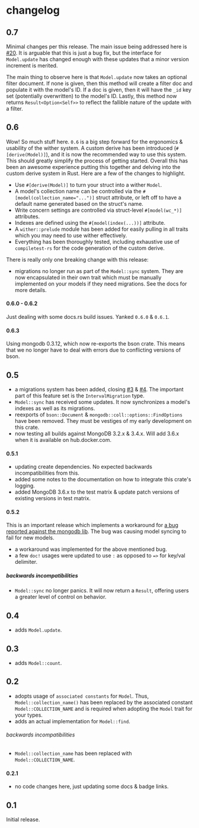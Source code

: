 changelog
=========

## 0.7
Minimal changes per this release. The main issue being addressed here is [#20](https://github.com/thedodd/wither/issues/20). It is arguable that this is just a bug fix, but the interface for `Model.update` has changed enough with these updates that a minor version increment is merited.

The main thing to observe here is that `Model.update` now takes an optional filter document. If none is given, then this method will create a filter doc and populate it with the model's ID. If a doc is given, then it will have the `_id` key set (potentially overwritten) to the model's ID. Lastly, this method now returns `Result<Option<Self>>` to reflect the fallible nature of the update with a filter.

## 0.6
Wow! So much stuff here. `0.6` is a big step forward for the ergonomics & usability of the wither system. A custom derive has been introduced (`#[derive(Model)]`), and it is now the recommended way to use this system. This should greatly simplify the process of getting started. Overall this has been an awesome experience putting this together and delving into the custom derive system in Rust. Here are a few of the changes to highlight.
- Use `#[derive(Model)]` to turn your struct into a wither `Model`.
- A model's collection name can be controlled via the `#[model(collection_name="...")]` struct attribute, or left off to have a default name generated based on the struct's name.
- Write concern settings are controlled via struct-level `#[model(wc_*)]` attributes.
- Indexes are defined using the `#[model(index(...))]` attribute.
- A `wither::prelude` module has been added for easily pulling in all traits which you may need to use wither effectively.
- Everything has been thoroughly tested, including exhaustive use of `compiletest-rs` for the code generation of the custom derive.

There is really only one breaking change with this release:
- migrations no longer run as part of the `Model::sync` system. They are now encapsulated in their own trait which must be manually implemented on your models if they need migrations. See the docs for more details.

#### 0.6.0 - 0.6.2
Just dealing with some docs.rs build issues. Yanked `0.6.0` & `0.6.1`.

#### 0.6.3
Using mongodb 0.3.12, which now re-exports the bson crate. This means that we no longer have to deal with errors due to conflicting versions of bson.


## 0.5
- a migrations system has been added, closing [#3](https://github.com/thedodd/wither/issues/3) & [#4](https://github.com/thedodd/wither/issues/4). The important part of this feature set is the `IntervalMigration` type.
- `Model::sync` has received some updates. It now synchronizes a model's indexes as well as its migrations.
- reexports of `bson::Document` & `mongodb::coll::options::FindOptions` have been removed. They must be vestiges of my early development on this crate.
- now testing all builds against MongoDB 3.2.x & 3.4.x. Will add 3.6.x when it is available on hub.docker.com.

#### 0.5.1
- updating create dependencies. No expected backwards incompatibilities from this.
- added some notes to the documentation on how to integrate this crate's logging.
- added MongoDB 3.6.x to the test matrix & update patch versions of existing versions in test matrix.

#### 0.5.2
This is an important release which implements a workaround for [a bug reported against the mongodb lib](https://github.com/mongodb-labs/mongo-rust-driver-prototype/issues/251). The bug was causing model syncing to fail for new models.
- a workaround was implemented for the above mentioned bug.
- a few `doc!` usages were updated to use `:` as opposed to `=>` for key/val delimiter.

##### backwards incompatibilities
- `Model::sync` no longer panics. It will now return a `Result`, offering users a greater level of control on behavior.

## 0.4
- adds `Model.update`.

## 0.3
- adds `Model::count`.

## 0.2
- adopts usage of `associated constants` for `Model`. Thus, `Model::collection_name()` has been replaced by the associated constant `Model::COLLECTION_NAME` and is required when adopting the `Model` trait for your types.
- adds an actual implementation for `Model::find`.

###### backwards incompatibilities
- `Model::collection_name` has been replaced with `Model::COLLECTION_NAME`.

#### 0.2.1
- no code changes here, just updating some docs & badge links.

## 0.1
Initial release.
